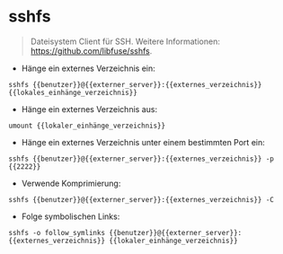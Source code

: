 # sshfs

> Dateisystem Client für SSH.
> Weitere Informationen: <https://github.com/libfuse/sshfs>.

- Hänge ein externes Verzeichnis ein:

`sshfs {{benutzer}}@{{externer_server}}:{{externes_verzeichnis}} {{lokales_einhänge_verzeichnis}}`

- Hänge ein externes Verzeichnis aus:

`umount {{lokaler_einhänge_verzeichnis}}`

- Hänge ein externes Verzeichnis unter einem bestimmten Port ein:

`sshfs {{benutzer}}@{{externer_server}}:{{externes_verzeichnis}} -p {{2222}}`

- Verwende Komprimierung:

`sshfs {{benutzer}}@{{externer_server}}:{{externes_verzeichnis}} -C`

- Folge symbolischen Links:

`sshfs -o follow_symlinks {{benutzer}}@{{externer_server}}:{{externes_verzeichnis}} {{lokaler_einhänge_verzeichnis}}`
